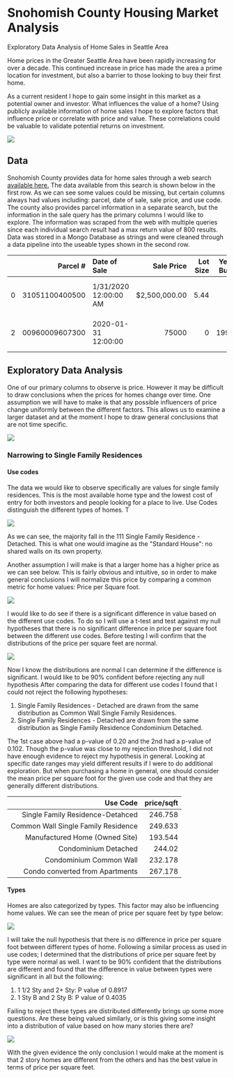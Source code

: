 # Snohomish County Housing Market Analysis
Exploratory Data Analysis of Home Sales in Seattle Area

Home prices in the Greater Seattle Area have been rapidly increasing for over a decade. This continued increase in price has made the area a prime location for investment, but also a barrier to those looking to buy their first home.

As a current resident I hope to gain some insight in this market as a potential owner and investor. What influences the value of a home? Using publicly available information of home sales I hope to explore factors that influence price or correlate with price and value. These correlations could be valuable to validate potential returns on investment. 

![](img/fredgraph.png)

## Data
Snohomish County provides data for home sales through a web search [available here.](http://www.snoco.org/app4/sas/assessor/services/salessearch.aspx) The data available from this search is shown below in the first row. As we can see some values could be missing, but certain columns always had values including: parcel, date of sale, sale price, and use code. The county also provides parcel information in a separate search, but the information in the sale query has the primary columns I would like to explore. The information was scraped from the web with multiple queries since each individual search result had a max return value of 800 results. Data was stored in a Mongo Database as strings and were cleaned through a data pipeline into the useable types shown in the second row. 


|    |       Parcel # | Date of Sale        |   Sale Price |   Lot Size |   Year Built | Type      | Quality/Grade   |   Sqft | Address                  | City      |    Nbhd |   Use Code |
|---:|---------------:|:--------------------|-------------:|-----------:|-------------:|:----------|:----------------|-------:|:-------------------------|:----------|--------:|-----------:|
|  0 | 31051100400500 | 1/31/2020 12:00:00 AM | $2,500,000.00 |       5.44 |              |           |                 |        | 21015 STATE ROUTE 9 NE | Arlington | Nbhd:5203000 |        521 |
|  2 | 00960009607300 | 2020-01-31 12:00:00 |        75000 |       0    |         1996 | Dbl Wide  | V Good          |   1620 | 20227 80TH AVE NE SPC 73 | Arlington | 2408906 |        119 |

## Exploratory Data Analysis

One of our primary columns to observe is price. However it may be difficult to draw conclusions when the prices for homes change over time. One assumption we will have to make is that any possible influencers of price change uniformly between the different factors. This allows us to examine a larger dataset and at the moment I hope to draw general conclusions that are not time specific. 

![](img/mean_price_time.png)

### Narrowing to Single Family Residences
#### Use codes
The data we would like to observe specifically are values for single family residences. This is the most available home type and the lowest cost of entry for both investors and people looking for a place to live. Use Codes distinguish the different types of homes. T

![](img/use_code_counts.png)

As we can see, the majority fall in the 111 Single Family Residence - Detached. This is what one would imagine as the "Standard House": no shared walls on its own property. 

Another assumption I will make is that a larger home has a higher price as we can see below. This is fairly obvious and intuitive, so in order to make general conclusions I will normalize this price by comparing a common metric for home values: Price per Square foot. 

![](img/price_sqft_sfr.png)

I would like to do see if there is a significant difference in value based on the different use codes. To do so I will use a t-test and test against my null hypotheses that there is no significant difference in price per square foot between the different use codes. Before testing I will confirm that the distributions of the price per square feet are normal. 

![](img/price_sqft_sfr_hists.png)

Now I know the distributions are normal I can determine if the difference is significant. I would like to be 90% confident before rejecting any null hypothesis After comparing the data for different use codes I found that I could not reject the following hypotheses:
1. Single Family Residences - Detached are drawn from the same distribution as Common Wall Single Family Residences.
2. Single Family Residences - Detached are drawn from the same distribution as Single Family Residence Condominium Detached.  

The 1st case above had a p-value of 0.20 and the 2nd had a p-value of 0.102. Though the p-value was close to my rejection threshold, I did not have enough evidence to reject my hypothesis in general. Looking at specific date ranges may yield different results if I were to do additional exploration. But when purchasing a home in general, one should consider the mean price per square foot for the given use code and that they are generally different distributions. 

|   Use Code |   price/sqft |
|-----------:|-------------:|
| Single Family Residence-Detahced |      246.758 |
| Common Wall Single Family Residence |      249.633 |
| Manufactured Home (Owned Site) |      193.544 |
| Condominium Detached |      244.02  |
| Condominium Common Wall |      232.178 |
| Condo converted from Apartments |      267.178 |

#### Types

Homes are also categorized by types. This factor may also be influencing home values. We can see the mean of price per square feet by type below:

![](img/mean_p_sqft_type.png)

I will take the null hypothesis that there is no difference in price per square foot between different types of home. Following a similar process as used in use codes; I determined that the distributions of price per square feet by type were normal as well. I want to be 90% confident that the distributions are different and found that the difference in value between types were significant in all but the following:
1. 1 1/2 Sty and 2+ Sty: P value of 0.8917
2. 1 Sty B and 2 Sty B: P value of 0.4035

Failing to reject these types are distributed differently brings up some more questions. Are these being valued similarly, or is this giving some insight into a distribution of value based on how many stories there are?

![](img/p_sq_type_nob.png)

With the given evidence the only conclusion I would make at the moment is that 2 story homes are different from the others and has the best value in terms of price per square feet. 


